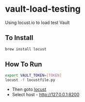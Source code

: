 # vault-load-testing
Using locust.io to load test Vault

## To Install
```bash
brew install locust
```

## How To Run
```bash
export VAULT_TOKEN=[TOKEN]
locust -f locustfile.py 
```
* Then goto [locust](http://127.0.0.1:8089/)
* Select host - http://127.0.0.1:8200
